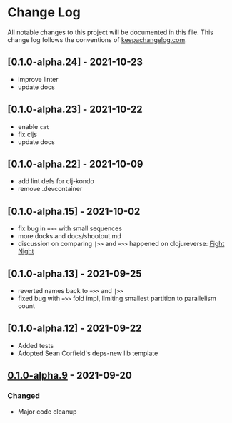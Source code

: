 # Change Log
All notable changes to this project will be documented in this file. This change log follows the conventions of [keepachangelog.com](http://keepachangelog.com/).

## [0.1.0-alpha.24] - 2021-10-23
- improve linter
- update docs

## [0.1.0-alpha.23] - 2021-10-22
- enable `cat` 
- fix cljs
- update docs

## [0.1.0-alpha.22] - 2021-10-09
- add lint defs for clj-kondo
- remove .devcontainer

## [0.1.0-alpha.15] - 2021-10-02
- fix bug in `=>>` with small sequences
- more docks and docs/shootout.md
- discussion on comparing `|>>` and `=>>` happened on clojureverse: [Fight Night](https://clojureverse.org/t/parallel-transducing-context-fight-night-pipeline-vs-fold/8208)

## [0.1.0-alpha.13] - 2021-09-25
- reverted names back to `=>>` and `|>>`
- fixed bug with `=>>` fold impl, limiting smallest partition to parallelism count

## [0.1.0-alpha.12] - 2021-09-22
- Added tests
- Adopted Sean Corfield's deps-new lib template

## [0.1.0-alpha.9] - 2021-09-20
### Changed
- Major code cleanup

[0.1.0-alpha.9]: https://github.com/johnmn3/injest/compare/v0.1-alpha.8...v0.1-alpha.9
[0.1.0-alpha.9]: https://github.com/johnmn3/injest/compare/v0.1-alpha.9...0.1.0-alpha.13
